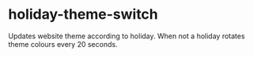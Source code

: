 holiday-theme-switch
====================
Updates website theme according to holiday. When not a holiday rotates
theme colours every 20 seconds.
